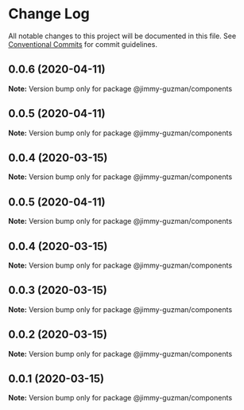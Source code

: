# Change Log

All notable changes to this project will be documented in this file.
See [Conventional Commits](https://conventionalcommits.org) for commit guidelines.

## 0.0.6 (2020-04-11)

**Note:** Version bump only for package @jimmy-guzman/components

## 0.0.5 (2020-04-11)

**Note:** Version bump only for package @jimmy-guzman/components

## 0.0.4 (2020-03-15)

**Note:** Version bump only for package @jimmy-guzman/components

## 0.0.5 (2020-04-11)

**Note:** Version bump only for package @jimmy-guzman/components

## 0.0.4 (2020-03-15)

**Note:** Version bump only for package @jimmy-guzman/components

## 0.0.3 (2020-03-15)

**Note:** Version bump only for package @jimmy-guzman/components

## 0.0.2 (2020-03-15)

**Note:** Version bump only for package @jimmy-guzman/components

## 0.0.1 (2020-03-15)

**Note:** Version bump only for package @jimmy-guzman/components
